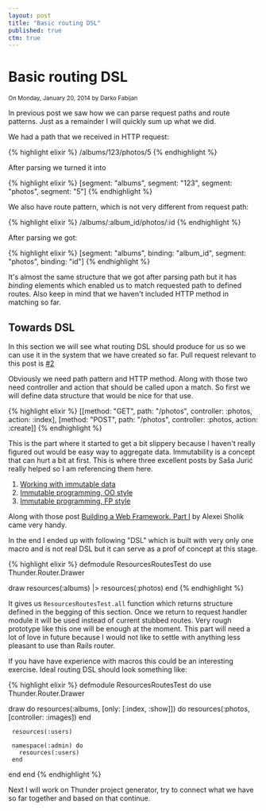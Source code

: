 ```yaml
---
layout: post
title: "Basic routing DSL"
published: true
ctm: true
---
```

# Basic routing DSL

<small>On Monday, January 20, 2014 by Darko Fabijan</small>

In previous post we saw how we can parse request paths and route patterns. Just as a remainder I will quickly sum up what we did.

We had a path that we received in HTTP request:

{% highlight elixir %}
/albums/123/photos/5
{% endhighlight %}

After parsing we turned it into

{% highlight elixir %}
[segment: "albums", segment: "123", segment: "photos", segment: "5"]
{% endhighlight %}

We also have route pattern, which is not very different from request path:

{% highlight elixir %}
/albums/:album_id/photos/:id
{% endhighlight %}

After parsing we got:

{% highlight elixir %}
[segment: "albums", binding: "album_id", segment: "photos", binding: "id"]
{% endhighlight %}

It's almost the same structure that we got after parsing path but it has *binding* elements which enabled us to match requested path to defined routes. Also keep in mind that we haven't included HTTP method in matching so far.

## Towards DSL

In this section we will see what routing DSL should produce for us so we can use it in the system that we have created so far. Pull request relevant to this post is [#2](https://github.com/thunder-ex/thunder/pull/2)

Obviously we need path pattern and HTTP method. Along with those two need controller and action that should be called upon a match. So first we will define data structure that would be nice for that use.

{% highlight elixir %}
[[method: "GET",  path: "/photos", controller: :photos, action: :index],
 [method: "POST", path: "/photos", controller: :photos, action: :create]]
{% endhighlight %}

This is the part where it started to get a bit slippery because I haven't really figured out would be easy way to aggregate data. Immutability is a concept that can hurt a bit at first. This is where three excellent posts by Saša Jurić really helped so I am referencing them here.

1. [Working with immutable data](http://www.theerlangelist.com/2013/05/working-with-immutable-data.html)
2. [Immutable programming, OO style](http://www.theerlangelist.com/2013/06/immutable-programming-oo-style.html)
3. [Immutable programming, FP style](http://www.theerlangelist.com/2013/07/immutable-programming-fp-style.html)

Along with those post [Building a Web Framework. Part I](http://elixir-lang.org/blog/2012/04/21/hello-macros/) by Alexei Sholik came very handy.

In the end I ended up with following "DSL" which is built with very only one macro and is not real DSL but it can serve as a prof of concept at this stage.

{% highlight elixir %}
defmodule ResourcesRoutesTest do
   use Thunder.Router.Drawer

   draw resources(:albums)
     |> resources(:photos)
end
{% endhighlight %}

It gives us `ResourcesRoutesTest.all` function which returns structure defined in the begging of this section. Once we return to request handler module it will be used instead of current stubbed routes. Very rough prototype like this one will be enough at the moment. This part will need a lot of love in future because I would not like to settle with anything less pleasant to use than Rails router.

If you have have experience with macros this could be an interesting exercise. Ideal routing DSL should look something like:

{% highlight elixir %}
defmodule ResourcesRoutesTest do
   use Thunder.Router.Drawer

   draw do
     resources(:albums, [only: [:index, :show]]) do
       resources(:photos, [controller: :images])
     end

     resources(:users)

     namespace(:admin) do
       resources(:users)
     end
   end
end
{% endhighlight %}

Next I will work on Thunder project generator, try to connect what we have so far together and based on that continue.
